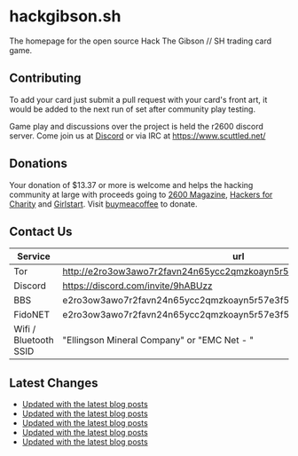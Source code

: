 # hackgibson.sh
The homepage for the open source Hack The Gibson // SH trading card game.


## Contributing

To add your card just submit a pull request with your card's front art, it would be added to the next run of set after community play testing.

Game play and discussions over the project is held the r2600 discord server. Come join us at [Discord](https://discord.com/invite/9hABUzz) or via IRC at https://www.scuttled.net/


## Donations

Your donation of $13.37 or more is welcome and helps the hacking community at large with proceeds going to [2600 Magazine](https://2600.com/), [Hackers for Charity](https://hackersforcharity.org) and [Girlstart](https://girlstart.org).  Visit [buymeacoffee](https://www.buymeacoffee.com/hackgibson.sh) to donate.


## Contact Us

Service | url
-|-
Tor | http://e2ro3ow3awo7r2favn24n65ycc2qmzkoayn5r57e3f56nvjwdcgg32ad.onion
Discord | https://discord.com/invite/9hABUzz
BBS | e2ro3ow3awo7r2favn24n65ycc2qmzkoayn5r57e3f56nvjwdcgg32ad.onion:23
FidoNET | e2ro3ow3awo7r2favn24n65ycc2qmzkoayn5r57e3f56nvjwdcgg32ad.onion:24554
Wifi / Bluetooth SSID | "Ellingson Mineral Company" or "EMC Net - <fidonet address>"

## Latest Changes
<!-- BLOG-POST-LIST:START -->
- [Updated with the latest blog posts](https://github.com/DFW2600/hackgibson.sh/commit/4386dab4250f7507d0e71e43cb7e23761e39960f)
- [Updated with the latest blog posts](https://github.com/DFW2600/hackgibson.sh/commit/35b580801c459dc034c3b35322829a9be2288dc8)
- [Updated with the latest blog posts](https://github.com/DFW2600/hackgibson.sh/commit/3fd02bf51227727284b0a5bc2cbae4242cbb87b7)
- [Updated with the latest blog posts](https://github.com/DFW2600/hackgibson.sh/commit/c7e659372daa671103f3d9198a6c6a956253acdc)
- [Updated with the latest blog posts](https://github.com/DFW2600/hackgibson.sh/commit/bfeeb7bfb8c0436bc17ec93ce0f92b3a2136f233)
<!-- BLOG-POST-LIST:END -->
